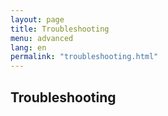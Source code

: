 ```yaml
---
layout: page
title: Troubleshooting
menu: advanced
lang: en
permalink: "troubleshooting.html"
---
```

## Troubleshooting
